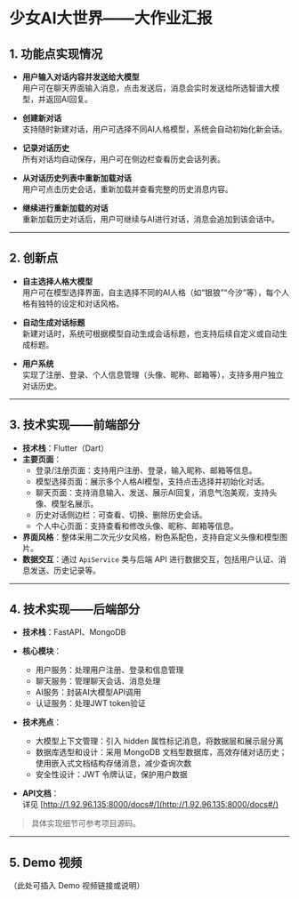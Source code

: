 # 少女AI大世界——大作业汇报

## 1. 功能点实现情况

- **用户输入对话内容并发送给大模型**  
  用户可在聊天界面输入消息，点击发送后，消息会实时发送给所选智谱大模型，并返回AI回复。

- **创建新对话**  
  支持随时新建对话，用户可选择不同AI人格模型，系统会自动初始化新会话。

- **记录对话历史**  
  所有对话均自动保存，用户可在侧边栏查看历史会话列表。

- **从对话历史列表中重新加载对话**  
  用户可点击历史会话，重新加载并查看完整的历史消息内容。

- **继续进行重新加载的对话**  
  重新加载历史对话后，用户可继续与AI进行对话，消息会追加到该会话中。

---

## 2. 创新点

- **自主选择人格大模型**  
  用户可在模型选择界面，自主选择不同的AI人格（如“银狼”“今汐”等），每个人格有独特的设定和对话风格。

- **自动生成对话标题**  
  新建对话时，系统可根据模型自动生成会话标题，也支持后续自定义或自动生成标题。

- **用户系统**  
  实现了注册、登录、个人信息管理（头像、昵称、邮箱等），支持多用户独立对话历史。

---

## 3. 技术实现——前端部分

- **技术栈**：Flutter（Dart）
- **主要页面**：
  - 登录/注册页面：支持用户注册、登录，输入昵称、邮箱等信息。
  - 模型选择页面：展示多个人格AI模型，支持点击选择并初始化对话。
  - 聊天页面：支持消息输入、发送、展示AI回复，消息气泡美观，支持头像、模型名展示。
  - 历史对话侧边栏：可查看、切换、删除历史会话。
  - 个人中心页面：支持查看和修改头像、昵称、邮箱等信息。
- **界面风格**：整体采用二次元少女风格，粉色系配色，支持自定义头像和模型图片。
- **数据交互**：通过 `ApiService` 类与后端 API 进行数据交互，包括用户认证、消息发送、历史记录等。

---

## 4. 技术实现——后端部分

- **技术栈**：FastAPI、MongoDB

- **核心模块**：
  - 用户服务：处理用户注册、登录和信息管理
  - 聊天服务：管理聊天会话、消息处理
  - AI服务：封装AI大模型API调用
  - 认证服务：处理JWT token验证

- **技术亮点**：
  - 大模型上下文管理：引入 hidden 属性标记消息，将数据层和展示层分离
  - 数据库选型和设计：采用 MongoDB 文档型数据库，高效存储对话历史；使用嵌入式文档结构存储消息，减少查询次数
  - 安全性设计：JWT 令牌认证，保护用户数据

- **API文档**：  
  详见 [http://1.92.96.135:8000/docs#/](http://1.92.96.135:8000/docs#/)

> 具体实现细节可参考项目源码。

---

## 5. Demo 视频

（此处可插入 Demo 视频链接或说明）